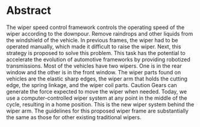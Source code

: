 # Abstract

The wiper speed control framework controls the operating speed of the wiper according to the downpour. Remove raindrops and other liquids from the windshield of the vehicle. In previous frames, the wiper had to be operated manually, which made it difficult to raise the wiper. Next, this strategy is proposed to solve this problem. This task has the potential to accelerate the evolution of automotive frameworks by providing robotized transmissions. Most of the vehicles have two wipers. One is in the rear window and the other is in the front window. The wiper parts found on vehicles are the elastic sharp edges, the wiper arm that holds the cutting edge, the spring linkage, and  the wiper coil parts. Caution Gears can generate the force expected to move the wiper when needed. Today, we use a computer-controlled wiper system at any point  in the middle of the cycle, resulting in a home position. This is the new wiper system behind the wiper arm. The guidelines for this proposed wiper frame are substantially the same as those for other existing traditional wipers.
